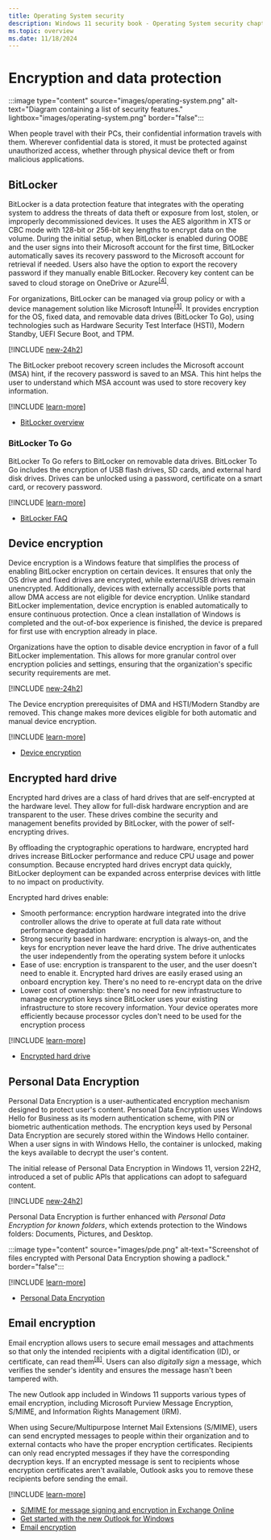 ```yaml
---
title: Operating System security
description: Windows 11 security book - Operating System security chapter.
ms.topic: overview
ms.date: 11/18/2024
---
```


# Encryption and data protection

:::image type="content" source="images/operating-system.png" alt-text="Diagram containing a list of security features." lightbox="images/operating-system.png" border="false":::

When people travel with their PCs, their confidential information travels with them. Wherever confidential data is stored, it must be protected against unauthorized access, whether through physical device theft or from malicious applications.

## BitLocker

BitLocker is a data protection feature that integrates with the operating system to address the threats of data theft or exposure from lost, stolen, or improperly decommissioned devices. It uses the AES algorithm in XTS or CBC mode with 128-bit or 256-bit key lengths to encrypt data on the volume. During the initial setup, when BitLocker is enabled during OOBE and the user signs into their Microsoft account for the first time, BitLocker automatically saves its recovery password to the Microsoft account for retrieval if needed. Users also have the option to export the recovery password if they manually enable BitLocker. Recovery key content can be saved to cloud storage on OneDrive or Azure<sup>[\[4\]](conclusion.md#footnote4)</sup>.

For organizations, BitLocker can be managed via group policy or with a device management solution like Microsoft Intune<sup>[\[3\]](conclusion.md#footnote3)</sup>. It provides encryption for the OS, fixed data, and removable data drives (BitLocker To Go), using technologies such as Hardware Security Test Interface (HSTI), Modern Standby, UEFI Secure Boot, and TPM.

[!INCLUDE [new-24h2](includes/new-24h2.md)]

The BitLocker preboot recovery screen includes the Microsoft account (MSA) hint, if the recovery password is saved to an MSA. This hint helps the user to understand which MSA account was used to store recovery key information.

[!INCLUDE [learn-more](includes/learn-more.md)]

- [BitLocker overview](../operating-system-security/data-protection/bitlocker/index.md)

### BitLocker To Go

BitLocker To Go refers to BitLocker on removable data drives. BitLocker To Go includes the encryption of USB flash drives, SD cards, and external hard disk drives. Drives can be unlocked using a password, certificate on a smart card, or recovery password.

[!INCLUDE [learn-more](includes/learn-more.md)]

- [BitLocker FAQ](../operating-system-security/data-protection/bitlocker/faq.yml)

## Device encryption

Device encryption is a Windows feature that simplifies the process of enabling BitLocker encryption on certain devices. It ensures that only the OS drive and fixed drives are encrypted, while external/USB drives remain unencrypted. Additionally, devices with externally accessible ports that allow DMA access are not eligible for device encryption. Unlike standard BitLocker implementation, device encryption is enabled automatically to ensure continuous protection. Once a clean installation of Windows is completed and the out-of-box experience is finished, the device is prepared for first use with encryption already in place.

Organizations have the option to disable device encryption in favor of a full BitLocker implementation. This allows for more granular control over encryption policies and settings, ensuring that the organization's specific security requirements are met.

[!INCLUDE [new-24h2](includes/new-24h2.md)]

The Device encryption prerequisites of DMA and HSTI/Modern Standby are removed. This change makes more devices eligible for both automatic and manual device encryption.

[!INCLUDE [learn-more](includes/learn-more.md)]

- [Device encryption](../operating-system-security/data-protection/bitlocker/index.md#device-encryption)

## Encrypted hard drive

Encrypted hard drives are a class of hard drives that are self-encrypted at the hardware level. They allow for full-disk hardware encryption and are transparent to the user. These drives combine the security and management benefits provided by BitLocker, with the power of self-encrypting drives.

By offloading the cryptographic operations to hardware, encrypted hard drives increase BitLocker performance and reduce CPU usage and power consumption. Because encrypted hard drives encrypt data quickly, BitLocker deployment can be expanded across enterprise devices with little to no impact on productivity.

Encrypted hard drives enable:

- Smooth performance: encryption hardware integrated into the drive controller allows the drive to operate at full data rate without performance degradation
- Strong security based in hardware: encryption is always-on, and the keys for encryption never leave the hard drive. The drive authenticates the user independently from the operating system before it unlocks
- Ease of use: encryption is transparent to the user, and the user doesn't need to enable it. Encrypted hard drives are easily erased using an onboard encryption key. There's no need to re-encrypt data on the drive
- Lower cost of ownership: there's no need for new infrastructure to manage encryption keys since BitLocker uses your existing infrastructure to store recovery information. Your device operates more efficiently because processor cycles don't need to be used for the encryption process

[!INCLUDE [learn-more](includes/learn-more.md)]

- [Encrypted hard drive](../operating-system-security/data-protection/encrypted-hard-drive.md)

## Personal Data Encryption

Personal Data Encryption is a user-authenticated encryption mechanism designed to protect user's content. Personal Data Encryption uses Windows Hello for Business as its modern authentication scheme, with PIN or biometric authentication methods. The encryption keys used by Personal Data Encryption are securely stored within the Windows Hello container. When a user signs in with Windows Hello, the container is unlocked, making the keys available to decrypt the user's content.

The initial release of Personal Data Encryption in Windows 11, version 22H2, introduced a set of public APIs that applications can adopt to safeguard content.

[!INCLUDE [new-24h2](includes/new-24h2.md)]

Personal Data Encryption is further enhanced with *Personal Data Encryption for known folders*, which extends protection to the Windows folders: Documents, Pictures, and Desktop.

:::image type="content" source="images/pde.png" alt-text="Screenshot of files encrypted with Personal Data Encryption showing a padlock." border="false":::

[!INCLUDE [learn-more](includes/learn-more.md)]

- [Personal Data Encryption](../operating-system-security/data-protection/personal-data-encryption/index.md)

## Email encryption

Email encryption allows users to secure email messages and attachments so that only the intended recipients with a digital identification (ID), or certificate, can read them<sup>[\[8\]](conclusion.md#footnote8)</sup>. Users can also *digitally sign* a message, which verifies the sender's identity and ensures the message hasn't been tampered with.

The new Outlook app included in Windows 11 supports various types of email encryption, including Microsoft Purview Message Encryption, S/MIME, and Information Rights Management (IRM).

When using Secure/Multipurpose Internet Mail Extensions (S/MIME), users can send encrypted messages to people within their organization and to external contacts who have the proper encryption certificates. Recipients can only read encrypted messages if they have the corresponding decryption keys. If an encrypted message is sent to recipients whose encryption certificates aren't available, Outlook asks you to remove these recipients before sending the email.

[!INCLUDE [learn-more](includes/learn-more.md)]

- [S/MIME for message signing and encryption in Exchange Online](/exchange/security-and-compliance/smime-exo/smime-exo)
- [Get started with the new Outlook for Windows](https://support.microsoft.com/topic/656bb8d9-5a60-49b2-a98b-ba7822bc7627)
- [Email encryption](/purview/email-encryption)

